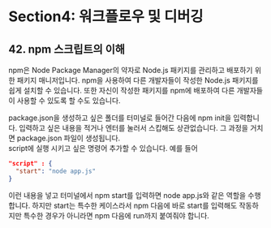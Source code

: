 # Section4: 워크플로우 및 디버깅

## 42. npm 스크립트의 이해

npm은 Node Package Manager의 약자로 Node.js 패키지를 관리하고 배포하기 위한 패키지 매니저입니다. npm을 사용하여 다른 개발자들이 작성한 Node.js 패키지를 쉽게 설치할 수 있습니다. 또한 자신이 작성한 패키지를 npm에 배포하여 다른 개발자들이 사용할 수 있도록 할 수도 있습니다.

package.json을 생성하고 싶은 폴더를 터미널로 들어간 다음에 npm init을 입력합니다. 입력하고 싶은 내용을 적거나 엔터를 눌러서 스킵해도 상관없습니다. 그 과정을 거치면 package.json 파일이 생성됩니다.  
script에 실행 시키고 싶은 명령어 추가할 수 있습니다. 예를 들어

```json
"script" : {
  "start": "node app.js"
}
```

이런 내용을 넣고 터미널에서 npm start를 입력하면 node app.js와 같은 역할을 수행합니다. 하지만 start는 특수한 케이스라서 npm 다음에 바로 start를 입력해도 작동하지만 특수한 경우가 아니라면 npm 다음에 run까지 붙여줘야 합니다.
